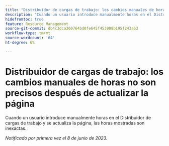 ```yaml
---
title: "Distribuidor de cargas de trabajo: los cambios manuales de hora no son precisos después de actualizar la página"
description: "Cuando un usuario introduce manualmente horas en el Distribuidor de cargas de trabajo y se actualiza la página, las horas mostradas son inexactas."
hidefromtoc: true
feature: Resource Management
source-git-commit: db4c3dca360764bd0fe645f453908b195f243a63
workflow-type: tm+mt
source-wordcount: '64'
ht-degree: 6%

---
```



# Distribuidor de cargas de trabajo: los cambios manuales de horas no son precisos después de actualizar la página

Cuando un usuario introduce manualmente horas en el Distribuidor de cargas de trabajo y se actualiza la página, las horas mostradas son inexactas.

_Notificado por primera vez el 8 de junio de 2023._
